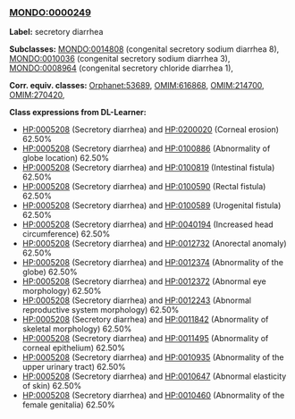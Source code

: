 
### [MONDO:0000249](http://purl.obolibrary.org/obo/MONDO_0000249)
**Label:** secretory diarrhea

**Subclasses:** [MONDO:0014808](http://purl.obolibrary.org/obo/MONDO_0014808) (congenital secretory sodium diarrhea 8), [MONDO:0010036](http://purl.obolibrary.org/obo/MONDO_0010036) (congenital secretory sodium diarrhea 3), [MONDO:0008964](http://purl.obolibrary.org/obo/MONDO_0008964) (congenital secretory chloride diarrhea 1), 

**Corr. equiv. classes:** [Orphanet:53689](http://www.orpha.net/ORDO/Orphanet_53689), [OMIM:616868](http://purl.obolibrary.org/obo/OMIM_616868), [OMIM:214700](http://purl.obolibrary.org/obo/OMIM_214700), [OMIM:270420](http://purl.obolibrary.org/obo/OMIM_270420), 

**Class expressions from DL-Learner:**

- [HP:0005208](http://purl.obolibrary.org/obo/HP_0005208) (Secretory diarrhea) and [HP:0200020](http://purl.obolibrary.org/obo/HP_0200020) (Corneal erosion) 62.50%
- [HP:0005208](http://purl.obolibrary.org/obo/HP_0005208) (Secretory diarrhea) and [HP:0100886](http://purl.obolibrary.org/obo/HP_0100886) (Abnormality of globe location) 62.50%
- [HP:0005208](http://purl.obolibrary.org/obo/HP_0005208) (Secretory diarrhea) and [HP:0100819](http://purl.obolibrary.org/obo/HP_0100819) (Intestinal fistula) 62.50%
- [HP:0005208](http://purl.obolibrary.org/obo/HP_0005208) (Secretory diarrhea) and [HP:0100590](http://purl.obolibrary.org/obo/HP_0100590) (Rectal fistula) 62.50%
- [HP:0005208](http://purl.obolibrary.org/obo/HP_0005208) (Secretory diarrhea) and [HP:0100589](http://purl.obolibrary.org/obo/HP_0100589) (Urogenital fistula) 62.50%
- [HP:0005208](http://purl.obolibrary.org/obo/HP_0005208) (Secretory diarrhea) and [HP:0040194](http://purl.obolibrary.org/obo/HP_0040194) (Increased head circumference) 62.50%
- [HP:0005208](http://purl.obolibrary.org/obo/HP_0005208) (Secretory diarrhea) and [HP:0012732](http://purl.obolibrary.org/obo/HP_0012732) (Anorectal anomaly) 62.50%
- [HP:0005208](http://purl.obolibrary.org/obo/HP_0005208) (Secretory diarrhea) and [HP:0012374](http://purl.obolibrary.org/obo/HP_0012374) (Abnormality of the globe) 62.50%
- [HP:0005208](http://purl.obolibrary.org/obo/HP_0005208) (Secretory diarrhea) and [HP:0012372](http://purl.obolibrary.org/obo/HP_0012372) (Abnormal eye morphology) 62.50%
- [HP:0005208](http://purl.obolibrary.org/obo/HP_0005208) (Secretory diarrhea) and [HP:0012243](http://purl.obolibrary.org/obo/HP_0012243) (Abnormal reproductive system morphology) 62.50%
- [HP:0005208](http://purl.obolibrary.org/obo/HP_0005208) (Secretory diarrhea) and [HP:0011842](http://purl.obolibrary.org/obo/HP_0011842) (Abnormality of skeletal morphology) 62.50%
- [HP:0005208](http://purl.obolibrary.org/obo/HP_0005208) (Secretory diarrhea) and [HP:0011495](http://purl.obolibrary.org/obo/HP_0011495) (Abnormality of corneal epithelium) 62.50%
- [HP:0005208](http://purl.obolibrary.org/obo/HP_0005208) (Secretory diarrhea) and [HP:0010935](http://purl.obolibrary.org/obo/HP_0010935) (Abnormality of the upper urinary tract) 62.50%
- [HP:0005208](http://purl.obolibrary.org/obo/HP_0005208) (Secretory diarrhea) and [HP:0010647](http://purl.obolibrary.org/obo/HP_0010647) (Abnormal elasticity of skin) 62.50%
- [HP:0005208](http://purl.obolibrary.org/obo/HP_0005208) (Secretory diarrhea) and [HP:0010460](http://purl.obolibrary.org/obo/HP_0010460) (Abnormality of the female genitalia) 62.50%


